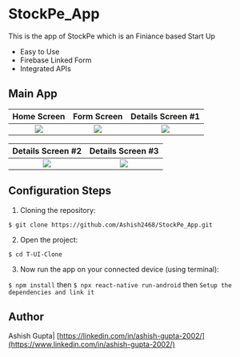 # StockPe_App

This is the app of StockPe which is an Finiance based Start Up 

- Easy to Use
- Firebase Linked Form
- Integrated APIs

## Main App

|                          Home Screen                        |                          Form Screen                          |                         Details Screen #1                         |
| :-----------------------------------------------------------: | :-----------------------------------------------------------: | :-----------------------------------------------------------: |
![](/snapshots/Home.jpg)| ![](/snapshots/NuTomAppForm.jpg)| ![](/snapshots/Details1.jpg)| 


|                          Details Screen #2                          |                          Details Screen #3                         
| :-----------------------------------------------------------: | :-----------------------------------------------------------: |
|  ![](/snapshots/Details2.jpg)| ![](/snapshots/Details3.jpg)| 


## Configuration Steps
1. Cloning the repository:

```
$ git clone https://github.com/Ashish2468/StockPe_App.git
```

2. Open the project:

`$ cd T-UI-Clone`

3. Now run the app on your connected device (using terminal):

`$ npm install` then
`$ npx react-native run-android` then
`Setup the dependencies and link it`


## Author

Ashish Gupta| [https://linkedin.com/in/ashish-gupta-2002/](https://www.linkedin.com/in/ashish-gupta-2002/)




